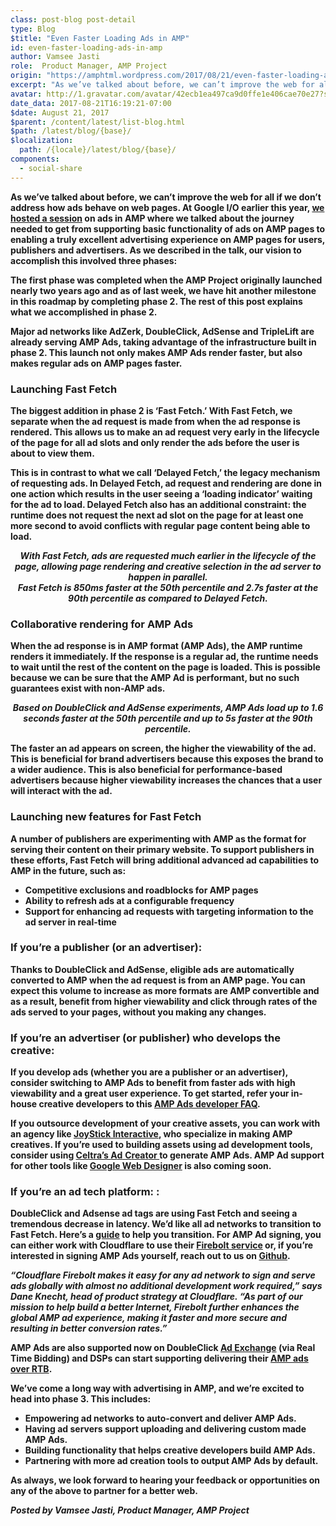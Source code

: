 ```yaml
---
class: post-blog post-detail
type: Blog
$title: "Even Faster Loading Ads in AMP"
id: even-faster-loading-ads-in-amp
author: Vamsee Jasti
role:  Product Manager, AMP Project
origin: "https://amphtml.wordpress.com/2017/08/21/even-faster-loading-ads-in-amp/amp/"
excerpt: "As we’ve talked about before, we can’t improve the web for all if we don’t address how ads behave on web pages. At Google I/O earlier this year, we hosted a session on ads in AMP where we talked about the journey needed to get from supporting basic functionality of ads on AMP pages to [&#8230;]"
avatar: http://1.gravatar.com/avatar/42ecb1ea497ca9d0ffe1e406cae70e27?s=96&d=identicon&r=G
date_data: 2017-08-21T16:19:21-07:00
$date: August 21, 2017
$parent: /content/latest/list-blog.html
$path: /latest/blog/{base}/
$localization:
  path: /{locale}/latest/blog/{base}/
components:
  - social-share
---
```


<div class="amp-wp-article-content">
<p><strong>As we’ve talked about before, we can’t improve the web for all if we don’t address how ads behave on web pages. At Google I/O earlier this year, </strong><a href="https://www.youtube.com/watch?v=K6zKOtS_2FU"><strong>we hosted a session</strong></a><strong> on ads in AMP where we talked about the journey needed to get from supporting basic functionality of ads on AMP pages to enabling a truly excellent advertising experience on AMP pages for users, publishers and advertisers. As we described in the talk, our vision to accomplish this involved three phases:</strong></p>
<p><div class="wp-image aligncenter wp-image-1544 size-large"><amp-img layout='responsive' width="945" height="369" src="https://amphtml.files.wordpress.com/2017/08/screen-shot-2017-08-21-at-3-59-13-pm.png?w=660&#038;h=258" srcset="https://amphtml.files.wordpress.com/2017/08/screen-shot-2017-08-21-at-3-59-13-pm.png?w=660&amp;h=258 660w, https://amphtml.files.wordpress.com/2017/08/screen-shot-2017-08-21-at-3-59-13-pm.png?w=150&amp;h=59 150w, https://amphtml.files.wordpress.com/2017/08/screen-shot-2017-08-21-at-3-59-13-pm.png?w=300&amp;h=117 300w, https://amphtml.files.wordpress.com/2017/08/screen-shot-2017-08-21-at-3-59-13-pm.png?w=768&amp;h=300 768w, https://amphtml.files.wordpress.com/2017/08/screen-shot-2017-08-21-at-3-59-13-pm.png 945w" sizes="(max-width: 660px) 100vw, 660px"></amp-img></p>
<p><strong>The first phase was completed when the AMP Project originally launched nearly two years ago and as of last week, we have hit another milestone in this roadmap by completing phase 2. The rest of this post explains what we accomplished in phase 2.</strong></p>
<p><strong>Major ad networks like AdZerk, DoubleClick, AdSense and TripleLift are already serving AMP Ads, taking advantage of the infrastructure built in phase 2. This launch not only makes AMP Ads render faster, but also makes regular ads on AMP pages faster.</strong></p>
<h3><strong>Launching Fast Fetch</strong></h3>
<p><strong>The biggest addition in phase 2 is ‘Fast Fetch.’ With Fast Fetch, we separate when the ad request is made from when the ad response is rendered. This allows us to make an ad request very early in the lifecycle of the page for all ad slots and only render the ads before the user is about to view them.</strong></p>
<p><strong>This is in contrast to what we call ‘Delayed Fetch,’ the legacy mechanism of requesting ads. In Delayed Fetch, ad request and rendering are done in one action which results in the user seeing a ‘loading indicator’ waiting for the ad to load. Delayed Fetch also has an additional constraint: the runtime does not request the next ad slot on the page for at least one more second to avoid conflicts with regular page content being able to</strong><strong> load.</strong></p>
<p><div class="wp-image aligncenter wp-image-1545 size-large"><amp-img layout='responsive' width="690" height="359" src="https://amphtml.files.wordpress.com/2017/08/screen-shot-2017-08-21-at-4-01-28-pm.png?w=660&#038;h=343" srcset="https://amphtml.files.wordpress.com/2017/08/screen-shot-2017-08-21-at-4-01-28-pm.png?w=660&amp;h=343 660w, https://amphtml.files.wordpress.com/2017/08/screen-shot-2017-08-21-at-4-01-28-pm.png?w=150&amp;h=78 150w, https://amphtml.files.wordpress.com/2017/08/screen-shot-2017-08-21-at-4-01-28-pm.png?w=300&amp;h=156 300w, https://amphtml.files.wordpress.com/2017/08/screen-shot-2017-08-21-at-4-01-28-pm.png 690w" sizes="(max-width: 660px) 100vw, 660px"></amp-img></p>
<center><i><strong>With Fast Fetch, ads are requested much earlier in the lifecycle of the page, allowing page rendering and creative selection in the ad server to happen in parallel.</strong></i><br />
<div class="wp-image aligncenter wp-image-1548 "><amp-img layout='responsive' width="329" height="157" src="https://amphtml.files.wordpress.com/2017/08/screen-shot-2017-08-21-at-4-13-24-pm.png?w=308&#038;h=147" srcset="https://amphtml.files.wordpress.com/2017/08/screen-shot-2017-08-21-at-4-13-24-pm.png?w=308&amp;h=147 308w, https://amphtml.files.wordpress.com/2017/08/screen-shot-2017-08-21-at-4-13-24-pm.png?w=150&amp;h=72 150w, https://amphtml.files.wordpress.com/2017/08/screen-shot-2017-08-21-at-4-13-24-pm.png?w=300&amp;h=143 300w, https://amphtml.files.wordpress.com/2017/08/screen-shot-2017-08-21-at-4-13-24-pm.png 329w" sizes="(max-width: 308px) 100vw, 308px"></amp-img></center>
<center><i><strong>Fast Fetch is 850ms faster at the 50th percentile and 2.7s faster at the 90th percentile as compared to Delayed Fetch.</strong></i></center>
<h3><strong>Collaborative rendering for AMP Ads</strong></h3>
<p><strong>When the ad response is in AMP format (AMP Ads), the AMP runtime renders it immediately. If the response is a regular ad, the runtime needs to wait until the rest of the content on the page is loaded. This is possible because we can be sure that the AMP Ad is performant, but no such guarantees exist with non-AMP ads.</strong></p>
<p><div class="wp-image aligncenter wp-image-1547 size-full"><amp-img layout='responsive' width="436" height="168" src="https://amphtml.files.wordpress.com/2017/08/screen-shot-2017-08-21-at-4-11-30-pm.png?w=660" srcset="https://amphtml.files.wordpress.com/2017/08/screen-shot-2017-08-21-at-4-11-30-pm.png 436w, https://amphtml.files.wordpress.com/2017/08/screen-shot-2017-08-21-at-4-11-30-pm.png?w=150 150w, https://amphtml.files.wordpress.com/2017/08/screen-shot-2017-08-21-at-4-11-30-pm.png?w=300 300w" sizes="(max-width: 436px) 100vw, 436px"></amp-img></p>
<center><i><strong>Based on DoubleClick and AdSense experiments, AMP Ads load up to 1.6 seconds faster at the 50th percentile and up to 5s faster at the 90th percentile.</strong></i></center>
<p><strong>The faster an ad appears on screen, the higher the viewability of the ad. This is beneficial for brand advertisers because this exposes the brand to a wider audience. This is also beneficial for performance-based advertisers because higher viewability increases the chances that a user will interact with the ad. </strong></p>
<h3><strong>Launching new features for Fast Fetch</strong></h3>
<p><strong>A number of publishers are experimenting with AMP as the format for serving their content on their primary website. To support publishers in these efforts, Fast Fetch will bring additional advanced ad capabilities to AMP in the future, such as:</strong></p>
<ul>
<li ><strong>Competitive exclusions and roadblocks for AMP pages</strong></li>
<li ><strong>Ability to refresh ads at a configurable frequency</strong></li>
<li ><strong>Support for enhancing ad requests with targeting information to the ad server in real-time</strong></li>
</ul>
<h3><strong>If you’re a publisher (or an advertiser):</strong></h3>
<p><strong>Thanks to DoubleClick and AdSense, eligible ads are automatically converted to AMP when the ad request is from an AMP page. You can expect this volume to increase as more formats are AMP convertible and as a result, benefit from higher viewability and click through rates of the ads served to your pages, without you making any changes.</strong></p>
<h3><strong>If you’re an advertiser (or publisher) who develops the creative:</strong></h3>
<p><strong>If you develop ads (whether you are a publisher or an advertiser), consider switching to AMP Ads to benefit from faster ads with high viewability and a great user experience. To get started, refer your in-house creative developers to this </strong><a href="https://github.com/ampproject/amphtml/blob/master/ads/google/a4a/docs/a4a-readme.md"><strong>AMP Ads developer FAQ</strong></a><strong>.</strong></p>
<p><strong>If you outsource development of your creative assets, you can work with an agency like </strong><a href="http://joystickinteractive.com/amp/"><strong>JoyStick Interactive</strong></a><strong>, who specialize in making AMP creatives. If you’re used to building assets using ad development tools, consider using </strong><a href="https://vimeo.com/218059345"><strong>Celtra&#8217;s </strong><strong>A</strong><strong>d</strong> <strong>C</strong><strong>r</strong><strong>e</strong><strong>a</strong><strong>t</strong><strong>o</strong></a><strong><a href="https://vimeo.com/218059345">r </a>to generate AMP Ads. AMP Ad support for other tools like </strong><a href="https://www.google.com/webdesigner/"><strong>Google Web Designer</strong></a><strong> is also coming soon.</strong></p>
<h3><strong>If you’re an ad tech platform: : </strong></h3>
<p><strong>DoubleClick and Adsense ad tags are using Fast Fetch and seeing a tremendous decrease in latency. We’d like all ad networks to transition to Fast Fetch. Here’s a </strong><a href="https://github.com/ampproject/amphtml/blob/master/ads/google/a4a/docs/Network-Impl-Guide.md"><strong>guide</strong></a><strong> to help you transition. For AMP Ad signing, you can either work with Cloudflare to use their </strong><a href="https://blog.cloudflare.com/firebolt/"><strong>Firebolt service</strong></a><strong> or, if you’re interested in signing AMP Ads yourself, reach out to us on </strong><a href="https://github.com/ampproject/amphtml/issues/new"><strong>Github</strong></a><strong>.</strong></p>
<p><i><strong>“Cloudflare Firebolt makes it easy for any ad network to sign and serve ads globally with almost no additional development work required,” says Dane Knecht, head of product strategy at Cloudflare. “As part of our mission to help build a better Internet, Firebolt further enhances the global AMP ad experience, making it faster and more secure and resulting in better conversion rates.”</strong></i></p>
<p><strong>AMP Ads are also supported now on DoubleClick </strong><a href="https://developers.google.com/ad-exchange/rtb/amp-ads"><strong>Ad Exchange</strong></a><strong> (via Real Time Bidding) and DSPs can start supporting delivering their </strong><a href="https://github.com/ampproject/amphtml/blob/master/ads/google/a4a/docs/RTBExchangeGuide.md"><strong>AMP ads over RTB</strong></a><strong>.</strong></p>
<p><strong>We’ve come a long way with advertising in AMP, and we’re excited to head into phase 3. This includes:</strong></p>
<ul>
<li ><strong>Empowering ad networks to auto-convert and deliver AMP Ads.</strong></li>
<li ><strong>Having ad servers support uploading and delivering custom made AMP Ads.</strong></li>
<li ><strong>Building functionality that helps creative developers build AMP Ads.</strong></li>
<li ><strong>Partnering with more ad creation tools to output AMP Ads by default.</strong></li>
</ul>
<p><strong>As always, we look forward to hearing your feedback or opportunities on any of the above to partner for a better web.</strong></p>
<p><i><strong>Posted by Vamsee Jasti, Product Manager, AMP Project</strong></i></p><br />  
</div>


